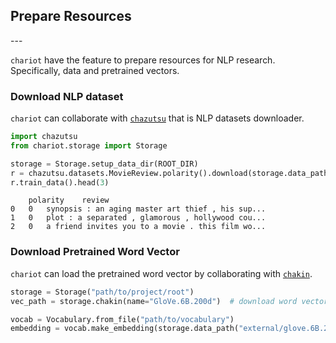 <h2 id="title">Prepare Resources</h2>
---

`chariot` have the feature to prepare resources for NLP research. Specifically, data and pretrained vectors.

### Download NLP dataset

`chariot` can collaborate with [`chazutsu`](https://github.com/chakki-works/chazutsu) that is NLP datasets downloader.

```py
import chazutsu
from chariot.storage import Storage

storage = Storage.setup_data_dir(ROOT_DIR)
r = chazutsu.datasets.MovieReview.polarity().download(storage.data_path("raw"))
r.train_data().head(3)
```

```
	polarity	review
0	0	synopsis : an aging master art thief , his sup...
1	0	plot : a separated , glamorous , hollywood cou...
2	0	a friend invites you to a movie . this film wo...
```

### Download Pretrained Word Vector

`chariot` can load the pretrained word vector by collaborating with [`chakin`](https://github.com/chakki-works/chakin).

```py
storage = Storage("path/to/project/root")
vec_path = storage.chakin(name="GloVe.6B.200d")  # download word vector

vocab = Vocabulary.from_file("path/to/vocabulary")
embedding = vocab.make_embedding(storage.data_path("external/glove.6B.200d.txt"))
```

